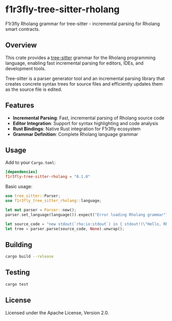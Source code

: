 # f1r3fly-tree-sitter-rholang

F1r3fly Rholang grammar for tree-sitter - incremental parsing for Rholang smart contracts.

## Overview

This crate provides a [tree-sitter](https://tree-sitter.github.io/) grammar for the Rholang programming language, enabling fast incremental parsing for editors, IDEs, and development tools.

Tree-sitter is a parser generator tool and an incremental parsing library that creates concrete syntax trees for source files and efficiently updates them as the source file is edited.

## Features

- **Incremental Parsing**: Fast, incremental parsing of Rholang source code
- **Editor Integration**: Support for syntax highlighting and code analysis
- **Rust Bindings**: Native Rust integration for F1r3fly ecosystem
- **Grammar Definition**: Complete Rholang language grammar

## Usage

Add to your `Cargo.toml`:

```toml
[dependencies]
f1r3fly-tree-sitter-rholang = "0.1.0"
```

Basic usage:

```rust
use tree_sitter::Parser;
use f1r3fly_tree_sitter_rholang::language;

let mut parser = Parser::new();
parser.set_language(language()).expect("Error loading Rholang grammar");

let source_code = "new stdout(`rho:io:stdout`) in { stdout!(\"Hello, Rholang!\") }";
let tree = parser.parse(source_code, None).unwrap();
```

## Building

```bash
cargo build --release
```

## Testing

```bash
cargo test
```

## License

Licensed under the Apache License, Version 2.0.
